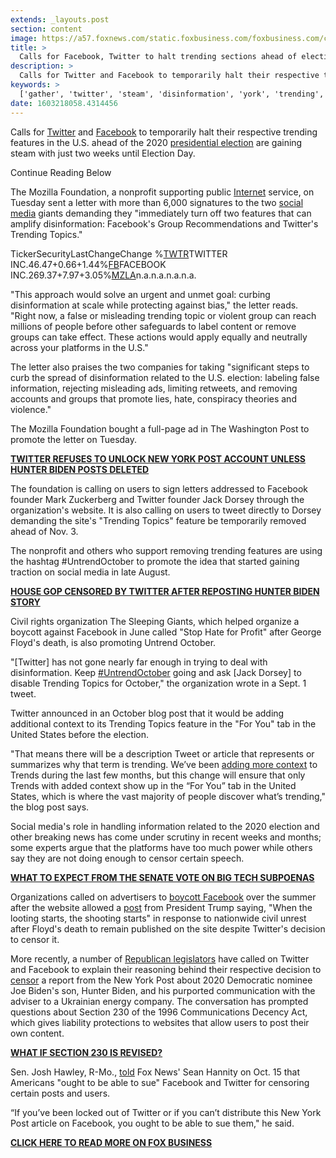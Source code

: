 ```yaml
--- 
extends: _layouts.post 
section: content 
image: https://a57.foxnews.com/static.foxbusiness.com/foxbusiness.com/content/uploads/2019/10/0/0/Dorsey-Zuckerberg-AP.jpg?ve=1&tl=1 
title: > 
  Calls for Facebook, Twitter to halt trending sections ahead of election gather steam 
description: > 
  Calls for Twitter and Facebook to temporarily halt their respective trending features in the U.S. ahead of the 2020 presidential election are gaining steam with just two weeks until Election Day.Ticker Security Last Change Change % TWTR TWITTER INC. 46.47 +0.66 +1.44% FB FACEBOOK INC. 269.37 +7.97 +3.05% MZLA n.a.It is also calling on users to tweet directly to Dorsey demanding the site's "Trending Topics" feature be temporarily removed ahead of Nov. 3.Keep #UntrendOctober going and ask [Jack Dorsey] to disable Trending Topics for October," the organization wrote in a Sept. 1 tweet.“If you’ve been locked out of Twitter or if you can’t distribute this New York Post article on Facebook, you ought to be able to sue them," he said. 
keywords: > 
  ['gather', 'twitter', 'steam', 'disinformation', 'york', 'trending', 'calls', 'post', 'topics', 'election', 'users', 'facebook', 'ahead', 'sections', 'halt', 'letter'] 
date: 1603218058.4314456 
--- 
```

<div><p class="ad gpt ad-h-250"></p><p>Calls for&#160;<a href="http://www.foxbusiness.com/category/twitter">Twitter</a>&#160;and <a href="http://www.foxbusiness.com/category/facebook" target="_blank">Facebook</a>&#160;to temporarily halt their respective&#160;trending features in the U.S. ahead of the 2020 <a href="http://www.foxbusiness.com/category/election" target="_blank">presidential election</a> are gaining steam with just two weeks until Election Day.</p><p>Continue Reading Below</p><p class="ad gpt ad-h-250"></p><p>The Mozilla Foundation, a nonprofit supporting public <a href="http://www.foxbusiness.com/category/tech" target="_blank">Internet</a>&#160;service, on Tuesday sent a letter with more than 6,000 signatures to the two <a href="http://www.foxbusiness.com/category/social-media" target="_blank">social media</a>&#160;giants demanding they "immediately turn off two features that can amplify disinformation: Facebook's Group Recommendations and Twitter's Trending Topics."</p>TickerSecurityLastChangeChange %<a href="/quote?stockTicker=TWTR">TWTR</a>TWITTER INC.46.47+0.66+1.44%<a href="/quote?stockTicker=FB">FB</a>FACEBOOK INC.269.37+7.97+3.05%<a href="/quote?stockTicker=MZLA">MZLA</a>n.a.n.a.n.a.n.a.<p>"This approach would solve an urgent and unmet goal: curbing disinformation at scale while protecting against bias," the letter reads. "Right now, a false or misleading trending topic or violent group can reach millions of people before other safeguards to label content or remove groups can take effect. These actions would apply equally and neutrally across your platforms in the U.S."</p><p class="ad gpt ad-h-1"></p><p>The letter also praises the two companies for taking "significant steps to curb the spread of disinformation related to the U.S. election: labeling false information, rejecting misleading ads, limiting retweets, and removing accounts and groups that promote lies, hate, conspiracy theories and violence."</p><p class="ad gpt ad-h-250"></p><p>The Mozilla Foundation bought a full-page ad in The Washington Post to promote the letter on Tuesday.</p><p class="credible"></p><p><strong><a href="https://www.foxbusiness.com/technology/twitter-has-refused-to-unlock-new-york-posts-account" target="_blank">TWITTER REFUSES TO UNLOCK NEW YORK POST&#160;ACCOUNT UNLESS HUNTER BIDEN POSTS DELETED</a></strong></p><p>The foundation is calling on users to sign letters addressed to Facebook founder Mark Zuckerberg and Twitter founder Jack Dorsey through the organization's website. It is also calling on users to&#160;tweet directly to Dorsey demanding the site's "Trending Topics" feature be temporarily removed ahead of Nov. 3.</p><p>The nonprofit and others who support removing&#160;trending features are using the hashtag #UntrendOctober to promote the idea that started gaining traction on social media in late August.</p><p><strong><a href="https://www.foxbusiness.com/politics/twitter-censors-house-gop-press-release-after-lawmakers-post-hunter-biden-story-in-full" target="_blank">HOUSE GOP CENSORED BY TWITTER AFTER REPOSTING&#160;HUNTER BIDEN STORY</a></strong></p><p>Civil rights organization The Sleeping Giants, which helped organize a boycott against Facebook in June called "Stop Hate for Profit" after George Floyd's death, is also promoting Untrend October.</p><p>"[Twitter] has not gone nearly far enough in trying to deal with disinformation. Keep <a dir="ltr" href="https://twitter.com/hashtag/UntrendOctober?src=hashtag_click">#UntrendOctober</a> going and ask [Jack Dorsey] to disable Trending Topics for October," the organization wrote in a Sept. 1 tweet.</p><p>Twitter announced in an October blog post that it would be adding additional context to its Trending Topics feature in the "For You" tab in the United States&#160;before the election.</p><p>"That means there will be a description Tweet or article that represents or summarizes why that term is trending. We&#8217;ve been&#160;<a href="https://blog.twitter.com/en_us/topics/product/2020/adding-more-context-to-trends.html">adding more context</a>&#160;to Trends during the last few months, but this change will ensure that only Trends with added context show up in the &#8220;For You&#8221; tab in the United States, which is where the vast majority of people discover what&#8217;s trending," the blog post says.</p><p>Social media's role in handling information related to the 2020 election and other breaking news has come under scrutiny in recent weeks and months; some experts argue that the platforms have too much power while others say they are not doing enough to censor certain speech.</p><p><strong><a href="https://video.foxbusiness.com/v/6202832312001/#sp=show-clips" target="_blank">WHAT TO EXPECT FROM THE SENATE VOTE ON BIG TECH SUBPOENAS</a></strong></p><p>Organizations called on advertisers to <a href="https://www.foxbusiness.com/technology/brands-facebook-ads-stop-hate-profit" target="_blank">boycott Facebook</a> over the summer after the website allowed a <a href="https://www.foxbusiness.com/business-leaders/facebook-zuckerberg-disgust-trump-post-george-floyd" target="_blank">post</a>&#160;from President Trump saying, "When the looting starts, the shooting starts" in response to nationwide civil unrest after Floyd's death to remain published on the site despite Twitter's decision to censor it.</p><p>More recently, a number of <a href="https://www.foxnews.com/politics/senate-republicans-call-on-twitter-facebook-bosses-to-testify-amid-censorship-claims-say-subpoena-in-the-works" target="_blank">Republican legislators</a> have called on Twitter and Facebook to explain their reasoning behind their respective decision to <a href="https://www.foxbusiness.com/technology/facebook-reducing-distribution-of-hunter-biden-story-in-new-york-post" target="_blank">censor</a>&#160;a report from the New York Post about 2020 Democratic nominee Joe Biden's son, Hunter Biden, and his purported communication with the adviser to a Ukrainian energy company. The conversation has prompted questions about Section 230 of the 1996 Communications Decency Act, which gives liability protections to websites that allow users to post their own content.</p><p><strong><a href="https://www.foxbusiness.com/technology/section-230-revision-ideas" target="_blank">WHAT IF SECTION 230 IS REVISED?</a></strong></p><p>Sen. Josh Hawley, R-Mo., <a href="https://www.foxnews.com/politics/josh-hawley-americans-sue-twitter-facebook" target="_blank">told</a>&#160;Fox News' Sean Hannity on Oct. 15 that Americans "ought to be able to sue" Facebook and Twitter for censoring certain posts and users.</p><p>&#8220;If you&#8217;ve been locked out of&#160;Twitter&#160;or if you can&#8217;t distribute this New York Post article on&#160;Facebook, you ought to be able to sue them," he said.</p><p><strong><a href="https://www.foxbusiness.com/" target="_blank">CLICK HERE TO READ MORE ON FOX BUSINESS</a></strong></p></div>